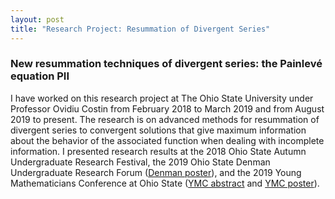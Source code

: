 ```yaml
---
layout: post
title: "Research Project: Resummation of Divergent Series"
---
```


### New resummation techniques of divergent series: the Painlevé equation PII

I have worked on this research project at The Ohio State University under Professor Ovidiu Costin from February 2018 to March 2019 and from August 2019 to present. The research is on advanced methods for resummation of divergent series to convergent solutions that give maximum information about the behavior of the associated function when dealing with incomplete information. I presented research results at the 2018 Ohio State Autumn Undergraduate Research Festival, the 2019 Ohio State Denman Undergraduate Research Forum ([Denman poster](/research/Heinz_Denman_Poster_2019.pdf)), and the 2019 Young Mathematicians Conference at Ohio State ([YMC abstract](/research/YMC_abstract.pdf) and [YMC poster](/research/Heinz_YMC_Poster_2019.pdf)). 
